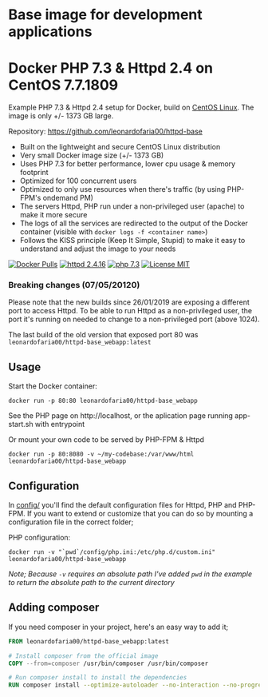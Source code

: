 # Base image for development applications
# Docker PHP 7.3 & Httpd 2.4 on CentOS 7.7.1809
Example PHP 7.3 & Httpd 2.4 setup for Docker, build on [CentOS Linux](https://www.centos.org/).
The image is only +/- 1373 GB large.

Repository: https://github.com/leonardofaria00/httpd-base


* Built on the lightweight and secure CentOS Linux distribution
* Very small Docker image size (+/- 1373 GB)
* Uses PHP 7.3 for better performance, lower cpu usage & memory footprint
* Optimized for 100 concurrent users
* Optimized to only use resources when there's traffic (by using PHP-FPM's ondemand PM)
* The servers Httpd, PHP run under a non-privileged user (apache) to make it more secure
* The logs of all the services are redirected to the output of the Docker container (visible with `docker logs -f <container name>`)
* Follows the KISS principle (Keep It Simple, Stupid) to make it easy to understand and adjust the image to your needs


[![Docker Pulls](https://img.shields.io/docker/pulls/trafex/alpine-nginx-php7.svg)](https://hub.docker.com/r/leonardofaria00/httpd-base_webapp)
[![httpd 2.4.16](https://img.shields.io/badge/nginx-1.16-brightgreen.svg)](https://httpd.apache.org/docs/2.4/pt-br/)
[![php 7.3](https://img.shields.io/badge/php-7.3-brightgreen.svg)](https://www.php.net/releases/7_3_0.php)
[![License MIT](https://img.shields.io/badge/license-MIT-blue.svg)](https://opensource.org/licenses/MIT)

### Breaking changes (07/05/20120)

Please note that the new builds since 26/01/2019 are exposing a different port to access Httpd.
To be able to run Httpd as a non-privileged user, the port it's running on needed
to change to a non-privileged port (above 1024).

The last build of the old version that exposed port 80 was `leonardofaria00/httpd-base_webapp:latest`

## Usage

Start the Docker container:

    docker run -p 80:80 leonardofaria00/httpd-base_webapp

See the PHP page on http://localhost, or the aplication page running app-start.sh with entrypoint

Or mount your own code to be served by PHP-FPM & Httpd

    docker run -p 80:8080 -v ~/my-codebase:/var/www/html leonardofaria00/httpd-base_webapp

## Configuration
In [config/](config/) you'll find the default configuration files for Httpd, PHP and PHP-FPM.
If you want to extend or customize that you can do so by mounting a configuration file in the correct folder;

PHP configuration:

    docker run -v "`pwd`/config/php.ini:/etc/php.d/custom.ini" leonardofaria00/httpd-base_webapp

_Note; Because `-v` requires an absolute path I've added `pwd` in the example to return the absolute path to the current directory_ 


## Adding composer

If you need composer in your project, here's an easy way to add it;

```dockerfile
FROM leonardofaria00/httpd-base_webapp:latest

# Install composer from the official image
COPY --from=composer /usr/bin/composer /usr/bin/composer

# Run composer install to install the dependencies
RUN composer install --optimize-autoloader --no-interaction --no-progress
```
